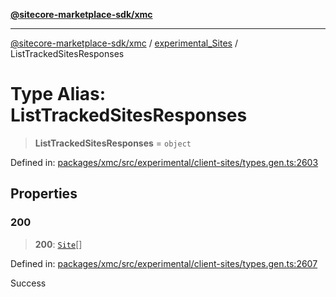 [**@sitecore-marketplace-sdk/xmc**](../../../../README.md)

***

[@sitecore-marketplace-sdk/xmc](../../../../README.md) / [experimental\_Sites](../README.md) / ListTrackedSitesResponses

# Type Alias: ListTrackedSitesResponses

> **ListTrackedSitesResponses** = `object`

Defined in: [packages/xmc/src/experimental/client-sites/types.gen.ts:2603](https://github.com/Sitecore/marketplace-sdk/blob/main/packages/xmc/src/experimental/client-sites/types.gen.ts#L2603)

## Properties

### 200

> **200**: [`Site`](Site.md)[]

Defined in: [packages/xmc/src/experimental/client-sites/types.gen.ts:2607](https://github.com/Sitecore/marketplace-sdk/blob/main/packages/xmc/src/experimental/client-sites/types.gen.ts#L2607)

Success
